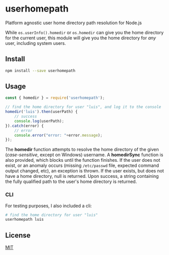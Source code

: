 # userhomepath

 Platform agnostic user home directory path resolution for Node.js
  
 While `os.userInfo().homedir` or `os.homedir` can give you the home directory for the current user, this module will give you the home directory for *any* user, including system users.

## Install

```bash
npm install --save userhomepath
```

## Usage

```javascript
const { homedir } = require('userhomepath');

// find the home directory for user "luis", and log it to the console
homedir('luis').then(userPath) {
	// success
	console.log(userPath);
}).catch(error) {
	// error
	console.error("error: "+error.message);
});
```

The **homedir** function attempts to resolve the home directory of the given (*case-sensitive*, except on Windows) username.
A **homedirSync** function is also provided, which blocks until the function finishes.
If the user does not exist, or an anomaly occurs (missing `/etc/passwd` file, expected command output changed, etc), an exception is thrown.
If the user exists, but does not have a home directory, null is returned.
Upon success, a string containing the fully qualified path to the user's home directory is returned.

### CLI

For testing purposes, I also included a cli:

```bash
# find the home directory for user "luis"
userhomepath luis
```

## License

  [MIT](LICENSE.md)

